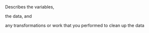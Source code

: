 Describes the variables, 

the data, and 

any transformations or work that you performed to clean up the data
